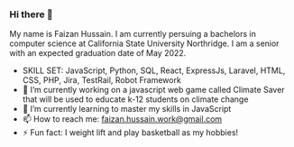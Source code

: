 ### Hi there 👋 
My name is Faizan Hussain. I am currently persuing a bachelors in computer science at California State University Northridge. I am a senior with an expected graduation date of May 2022.
- SKILL SET: JavaScript, Python, SQL, React, ExpressJs, Laravel, HTML, CSS, PHP, Jira, TestRail, Robot Framework
- 🔭 I’m currently working on a javascript web game called Climate Saver that will be used to educate k-12 students on climate change
- 🌱 I’m currently learning to master my skills in JavaScript
- 📫 How to reach me: faizan.hussain.work@gmail.com
- ⚡ Fun fact: I weight lift and play basketball as my hobbies!
